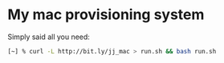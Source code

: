 # My mac provisioning system

Simply said all you need:
```bash
[~] % curl -L http://bit.ly/jj_mac > run.sh && bash run.sh
```
